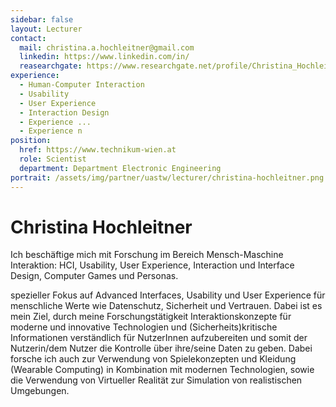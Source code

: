 ```yaml
---
sidebar: false
layout: Lecturer
contact:
  mail: christina.a.hochleitner@gmail.com
  linkedin: https://www.linkedin.com/in/
  reasearchgate: https://www.researchgate.net/profile/Christina_Hochleitner
experience:
  - Human-Computer Interaction
  - Usability
  - User Experience
  - Interaction Design
  - Experience ...
  - Experience n
position:
  href: https://www.technikum-wien.at
  role: Scientist
  department: Department Electronic Engineering
portrait: /assets/img/partner/uastw/lecturer/christina-hochleitner.png
---
```


# Christina Hochleitner

Ich beschäftige mich mit Forschung im Bereich Mensch-Maschine Interaktion: HCI, Usability, User Experience, Interaction und Interface Design, Computer Games und Personas.

<!-- more -->

spezieller Fokus auf Advanced Interfaces, Usability und User Experience für menschliche
Werte wie Datenschutz, Sicherheit und Vertrauen.
Dabei ist es mein Ziel, durch meine Forschungstätigkeit Interaktionskonzepte für moderne und innovative Technologien und (Sicherheits)kritische Informationen verständlich für NutzerInnen aufzubereiten und somit der Nutzerin/dem Nutzer die Kontrolle über ihre/seine Daten zu geben.
Dabei forsche ich auch zur Verwendung von Spielekonzepten und Kleidung (Wearable Computing) in Kombination mit modernen Technologien, sowie die Verwendung von Virtueller Realität zur Simulation von realistischen Umgebungen.
